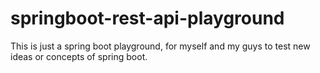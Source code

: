 # springboot-rest-api-playground
This is just a spring boot playground, for myself and my guys to test new ideas or concepts of spring boot.
